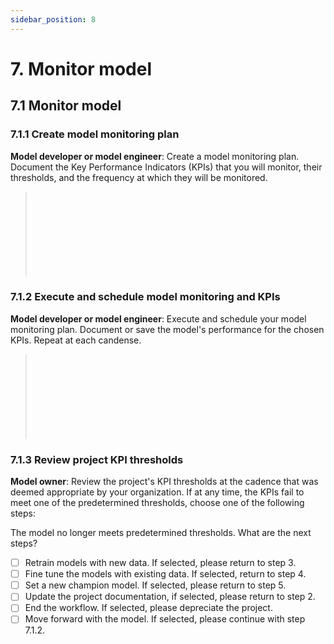 ```yaml
---
sidebar_position: 8
---
```


# 7. Monitor model

## 7.1 Monitor model

### 7.1.1 Create model monitoring plan
**Model developer or model engineer**: Create a model monitoring plan. Document the Key Performance Indicators (KPIs) that you will monitor, their thresholds, and the frequency at which they will be monitored.

> </br>
> </br>
> </br>
> </br>
> </br>
> </br>
> </br>
> </br>

### 7.1.2 Execute and schedule model monitoring and KPIs
**Model developer or model engineer**: Execute and schedule your model monitoring plan. Document or save the model's performance for the chosen KPIs. Repeat at each candense. 

> </br>
> </br>
> </br>
> </br>
> </br>
> </br>
> </br>
> </br>

### 7.1.3 Review project KPI thresholds
**Model owner**: Review the project's KPI thresholds at the cadence that was deemed appropriate by your organization.
If at any time, the KPIs fail to meet one of the predetermined thresholds, choose one of the following steps:

The model no longer meets predetermined thresholds. What are the next steps?

* [ ] Retrain models with new data. If selected, please return to step 3.
* [ ] Fine tune the models with existing data. If selected, return to step 4. 
* [ ] Set a new champion model. If selected, please return to step 5. 
* [ ] Update the project documentation, if selected, please return to step 2. 
* [ ] End the workflow. If selected, please depreciate the project. 
* [ ] Move forward with the model. If selected, please continue with step 7.1.2.
